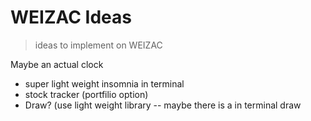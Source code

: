 # WEIZAC Ideas
>ideas to implement on WEIZAC

Maybe an actual clock

- super light weight insomnia in terminal
- stock tracker (portfilio option)
- Draw? (use light weight library -- maybe there is a in terminal draw 

